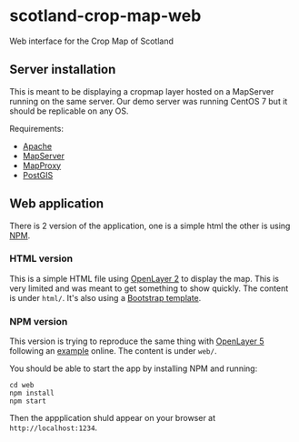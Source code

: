 # scotland-crop-map-web

Web interface for the Crop Map of Scotland

## Server installation

This is meant to be displaying a cropmap layer hosted on a MapServer running on the same server. Our demo server was running CentOS 7 but it should be replicable on any OS.

Requirements:

* [Apache](http://httpd.apache.org/docs/2.4/install.html)
* [MapServer](https//www.mapserver.org/installation/index.htm)
* [MapProxy](https://mapproxy.org/docs/latest/install.html)
* [PostGIS](https://postgis.net/install/)

## Web application

There is 2 version of the application, one is a simple html the other is using [NPM](https://www.npmjs.com/).

### HTML version

This is a simple HTML file using [OpenLayer 2](https://openlayers.org/two/) to display the map. This is very limited and was meant to get  something to show quickly. The content is under `html/`.
It's also using a [Bootstrap template](https://blackrockdigital.github.io/startbootstrap-scrolling-nav/).

### NPM version

This version is trying to reproduce the same thing with [OpenLayer 5](https://openlayers.org/) following an [example](https://openlayers.org/en/latest/doc/tutorials/bundle.html) online. The content is under `web/`.

You should be able to start the app by installing NPM and running:

```ssh
cd web
npm install
npm start
```

Then the appplication shuld appear on your browser at `http://localhost:1234`.
